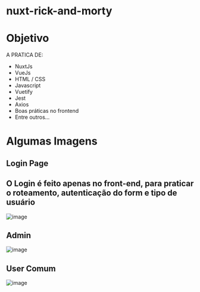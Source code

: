 # nuxt-rick-and-morty

# Objetivo

A PRATICA DE:
- NuxtJs
- VueJs
- HTML / CSS
- Javascript
- Vuetify
- Jest
- Axios
- Boas práticas no frontend
- Entre outros...


# Algumas Imagens

## Login Page
## O Login é feito apenas no front-end, para praticar o roteamento, autenticação do form e tipo de usuário
![image](https://user-images.githubusercontent.com/60307596/157251055-dd8d798a-122c-4e5e-aa1e-c4632a4eb1a3.png)

## Admin
![image](https://user-images.githubusercontent.com/60307596/157251141-1fb3f91c-bc9c-4182-86a5-3e3e0f9e14ea.png)

## User Comum
![image](https://user-images.githubusercontent.com/60307596/157251232-48b6e389-d1ad-4da9-8ebf-c24caf065230.png)
